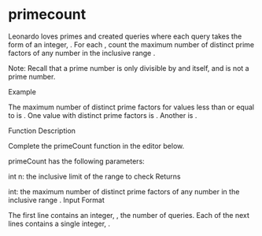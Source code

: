 # primecount

Leonardo loves primes and created  queries where each query takes the form of an integer, . For each , count the maximum number of distinct prime factors of any number in the inclusive range .

Note: Recall that a prime number is only divisible by  and itself, and  is not a prime number.

Example

The maximum number of distinct prime factors for values less than or equal to  is . One value with  distinct prime factors is . Another is .

Function Description

Complete the primeCount function in the editor below.

primeCount has the following parameters:

int n: the inclusive limit of the range to check
Returns

int: the maximum number of distinct prime factors of any number in the inclusive range .
Input Format

The first line contains an integer, , the number of queries.
Each of the next  lines contains a single integer, .